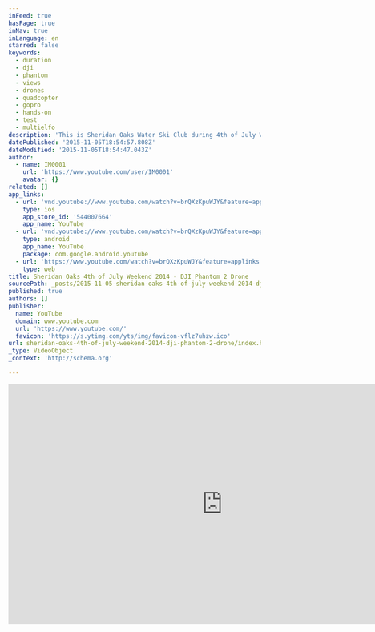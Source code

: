 ```yaml
---
inFeed: true
hasPage: true
inNav: true
inLanguage: en
starred: false
keywords:
  - duration
  - dji
  - phantom
  - views
  - drones
  - quadcopter
  - gopro
  - hands-on
  - test
  - multielfo
description: 'This is Sheridan Oaks Water Ski Club during 4th of July Weekend 2014. All footage is from a GoPro Hero3Black @ 1440P/48 flown on a DJI Phantom 2 + H3-3D and Edited in Adobe Premiere. Music: Snow Patrol - Shut Your Eyes Metermaids - Turn The Lights Out!'
datePublished: '2015-11-05T18:54:57.808Z'
dateModified: '2015-11-05T18:54:47.043Z'
author:
  - name: IM0001
    url: 'https://www.youtube.com/user/IM0001'
    avatar: {}
related: []
app_links:
  - url: 'vnd.youtube://www.youtube.com/watch?v=brQXzKpuWJY&feature=applinks'
    type: ios
    app_store_id: '544007664'
    app_name: YouTube
  - url: 'vnd.youtube://www.youtube.com/watch?v=brQXzKpuWJY&feature=applinks'
    type: android
    app_name: YouTube
    package: com.google.android.youtube
  - url: 'https://www.youtube.com/watch?v=brQXzKpuWJY&feature=applinks'
    type: web
title: Sheridan Oaks 4th of July Weekend 2014 - DJI Phantom 2 Drone
sourcePath: _posts/2015-11-05-sheridan-oaks-4th-of-july-weekend-2014-dji-phantom-2-drone.md
published: true
authors: []
publisher:
  name: YouTube
  domain: www.youtube.com
  url: 'https://www.youtube.com/'
  favicon: 'https://s.ytimg.com/yts/img/favicon-vflz7uhzw.ico'
url: sheridan-oaks-4th-of-july-weekend-2014-dji-phantom-2-drone/index.html
_type: VideoObject
_context: 'http://schema.org'

---
```

<iframe src="https://cdn.embedly.com/widgets/media.html?src=https%3A%2F%2Fwww.youtube.com%2Fembed%2FbrQXzKpuWJY%3Ffeature%3Doembed&amp;url=https%3A%2F%2Fwww.youtube.com%2Fwatch%3Fv%3DbrQXzKpuWJY&amp;image=https%3A%2F%2Fi.ytimg.com%2Fvi%2FbrQXzKpuWJY%2Fhqdefault.jpg&amp;key=b7d04c9b404c499eba89ee7072e1c4f7&amp;type=text%2Fhtml&amp;schema=youtube" width="854" height="480" scrolling="no" frameborder="0" allowfullscreen="allowfullscreen" style=""></iframe>